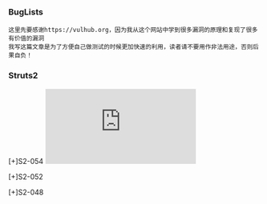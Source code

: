 ### BugLists

```
这里先要感谢https://vulhub.org，因为我从这个网站中学到很多漏洞的原理和复现了很多有价值的漏洞
我写这篇文章是为了方便自己做测试的时候更加快速的利用，读者请不要用作非法用途，否则后果自负！

```
### Struts2
[+]S2-054 ![](https://github.com/linchong-cmd/BugLists/blob/master/S2-052.md)

[+]S2-052

[+]S2-048
